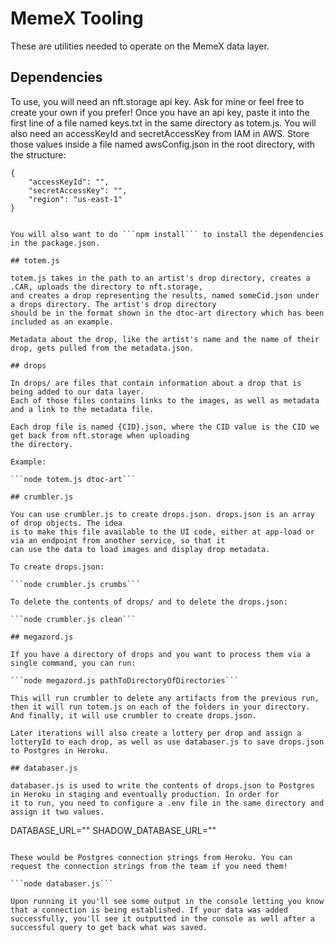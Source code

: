 # MemeX Tooling

These are utilities needed to operate on the MemeX data layer. 

## Dependencies

To use, you will need an nft.storage api key. Ask for mine or feel free to create your own if you prefer! 
Once you have an api key, paste it into the first line of a file named keys.txt in the same directory as
totem.js.
You will also need an accessKeyId and secretAccessKey from IAM in AWS. Store those values inside a file named awsConfig.json in the root directory, with the structure:
```
{
    "accessKeyId": "",
    "secretAccessKey": "",
    "region": "us-east-1"
}


You will also want to do ```npm install``` to install the dependencies in the package.json.

## totem.js

totem.js takes in the path to an artist's drop directory, creates a .CAR, uploads the directory to nft.storage,
and creates a drop representing the results, named someCid.json under a drops directory. The artist's drop directory 
should be in the format shown in the dtoc-art directory which has been included as an example.

Metadata about the drop, like the artist's name and the name of their drop, gets pulled from the metadata.json. 

## drops

In drops/ are files that contain information about a drop that is being added to our data layer. 
Each of those files contains links to the images, as well as metadata and a link to the metadata file. 

Each drop file is named {CID}.json, where the CID value is the CID we get back from nft.storage when uploading
the directory.

Example:

```node totem.js dtoc-art```

## crumbler.js

You can use crumbler.js to create drops.json. drops.json is an array of drop objects. The idea
is to make this file available to the UI code, either at app-load or via an endpoint from another service, so that it
can use the data to load images and display drop metadata.

To create drops.json: 

```node crumbler.js crumbs```

To delete the contents of drops/ and to delete the drops.json:

```node crumbler.js clean```

## megazord.js

If you have a directory of drops and you want to process them via a single command, you can run:

```node megazord.js pathToDirectoryOfDirectories```

This will run crumbler to delete any artifacts from the previous run, then it will run totem.js on each of the folders in your directory.
And finally, it will use crumbler to create drops.json.

Later iterations will also create a lottery per drop and assign a lotteryId to each drop, as well as use databaser.js to save drops.json
to Postgres in Heroku.

## databaser.js

databaser.js is used to write the contents of drops.json to Postgres in Heroku in staging and eventually production. In order for
it to run, you need to configure a .env file in the same directory and assign it two values.

```
DATABASE_URL=""
SHADOW_DATABASE_URL=""
```

These would be Postgres connection strings from Heroku. You can request the connection strings from the team if you need them!

```node databaser.js```

Upon running it you'll see some output in the console letting you know that a connection is being established. If your data was added
successfully, you'll see it outputted in the console as well after a successful query to get back what was saved.